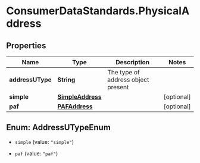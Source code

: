# ConsumerDataStandards.PhysicalAddress

## Properties
Name | Type | Description | Notes
------------ | ------------- | ------------- | -------------
**addressUType** | **String** | The type of address object present | 
**simple** | [**SimpleAddress**](SimpleAddress.md) |  | [optional] 
**paf** | [**PAFAddress**](PAFAddress.md) |  | [optional] 


<a name="AddressUTypeEnum"></a>
## Enum: AddressUTypeEnum


* `simple` (value: `"simple"`)

* `paf` (value: `"paf"`)




